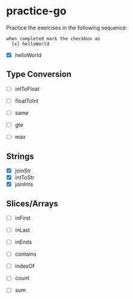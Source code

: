 # practice-go

Practice the exercises in the following sequence:

    when completed mark the checkbox as
      [x] helloWorld

- [x] helloWorld

## Type Conversion
- [ ] intToFloat
- [ ] floatToInt



- [ ] same
- [ ] gte
- [ ] max

## Strings
- [x] joinStr
- [x] intToStr
- [x] joinInts

## Slices/Arrays
- [ ] inFirst
- [ ] inLast
- [ ] inEnds
- [ ] contains
- [ ] indexOf
- [ ] count
- [ ] sum



